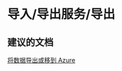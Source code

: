 <properties
    pageTitle="导入\/导出服务/导出"
    description="导入\/导出服务/导出"
    service="microsoft.sql"
    resource="servers"
    authors="aashu"
    displayOrder=""
    selfHelpType="generic"
    supportTopicIds="31980417"
    resourceTags=""
    productPesIds="13491"
    cloudEnvironments="public"
/>


# 导入\/导出服务/导出

## **建议的文档**
[将数据导出或移到 Azure](https://azure.microsoft.com/documentation/articles/sql-database-troubleshoot-moving-data/)



<!--HONumber=Jul16_HO4-->


